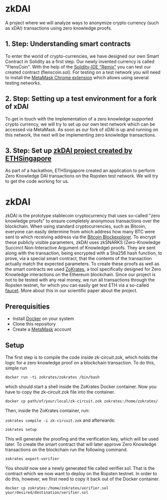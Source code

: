 # zkDAI
A project where we will analyze ways to anonymize crypto currency (such as xDAI) transactions using zero knowledge proofs.

## 1. Step: Understanding smart contracts

To enter the world of crypto-currencies, we have designed our own Smart Contract in Solidity as a first step. 
Our newly invented currency is called "FlensCoin". 
With the help of the [Solidity-IDE "Remix"](https://remix.ethereum.org/) you can test our created contract (flenscoin.sol).
For testing on a test network you will need to install the [MetaMask Chrome extension](metamask.io) which allows using several testing networks.

## 2. Step: Setting up a test environment for a fork of xDAI

To get in touch with the implementation of a zero knowledge supported crypto currency, we will try to set up our own test network which can be accessed via MetaMask. As soon as our fork of xDAI is up and running on this network, the next will be implementing zero knowledge transactions.

## 3. Step: Set up [zkDAI project created by ETHSingapore](https://github.com/atvanguard/ethsingapore-zk-dai)

As part of a hackathon, ETHSingapore created an application to perform Zero Knowledge DAI transactions on the Ropsten test network. We will try to get the code working for us.


# zkDAI

zkDAI is the prototype stablecoin cryptocurrency that uses so-called "zero knowledge proofs" to ensure completely anonymous transactions over the blockchain. When using standard cryptocurrencies, such as Bitcoin, everyone can easily determine from which address how many BTC were sent to which receiving address via the [Bitcoin Blockexplorer](https://www.blockchain.com/de/explorer). To encrypt these publicly visible parameters, zkDAI uses zkSNARKS (Zero-Knowledge Succinct Non-Interactive Argument of Knowledge) proofs. They are sent along with the transaction, being encrypted with a Sha256 hash function, to prove, via a special smart contract, that the contents of the transaction actually match the expected parameters. To create these proofs as well as the smart contracts we used [ZoKrates](https://zokrates.github.io), a tool specifically designed for Zero Knowledge interactions on the Ethereum blockchain. Since our project is not to be tested with any real money, we run all transactions through the Ropsten testnet, for which you can easily get test ETH via a so-called [faucet](https://faucet.ropsten.be/).
More about this in our scientific paper about the project. 

## Prerequisities

- Install [Docker](https://docs.docker.com/get-docker/) on your system 
- Clone this repository
- Create a [MetaMask](https://metamask.io/) account

## Setup

The first step is to compile the code inside zk-circuit.zok, which holds the logic for a zero knowledge proof on a blockchain transaction. To do this, simple run

```docker run -ti zokrates/zokrates /bin/bash```

which should start a shell inside the ZoKrates Docker container. Now you have to copy the zk-circuit.zok file into the container.

```docker cp path/of/your/local/zk-circuit.zok zokrates:/home/zokrates/```

Then, inside the ZoKrates container, run:

```zokrates compile -i zk-circuit.zok``` and afterwards:

```zokrates setup```

This will generate the proofing and the verification key, which will be used later.
To create the smart contract that will later approve Zero Knowledge transactions on the blockchain run the following command.

```zokrates export-verifier```

You should now see a newly generated file called verifier.sol. That is the contract which we now want to deploy on the Ropsten testnet. In order to do this, however, we first need to copy it back out of the Docker container.

```docker cp zokrates:/home/zokrates/verifier.sol your/desired/destination/verifier.sol```


